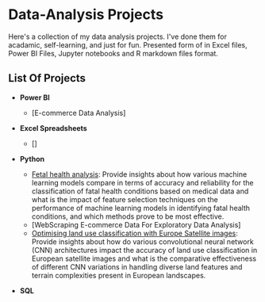# Data-Analysis Projects
Here's a collection of my data analysis projects. I've done them for acadamic, self-learning, and just for fun. Presented form of in Excel files, Power BI Files, Jupyter notebooks and R markdown files format.

## List Of Projects

  - **Power BI**
    - [E-commerce Data Analysis]

  - **Excel Spreadsheets**
    - []
      
  - **Python**
    - [Fetal health analysis](https://github.com/Resmi-p/Fetal-health-analysis/tree/main): Provide insights about how various machine learning models compare in terms of accuracy and reliability for the classification of fatal health conditions based on medical data and what is the impact of feature selection techniques on the performance of machine learning models in identifying fatal health conditions, and which methods prove to be most effective.
    - [WebScraping E-commerce Data For Exploratory Data Analysis]
    - [Optimising land use classification with Europe Satellite images](https://github.com/Resmi-p/Optimising-land-use-classification-with-satellite-images): Provide insights about how do various convolutional neural network (CNN) architectures impact the accuracy of land use classification in European satellite images and what is the comparative effectiveness of different CNN variations in handling diverse land features and terrain complexities present in European landscapes.
   
  - **SQL**

